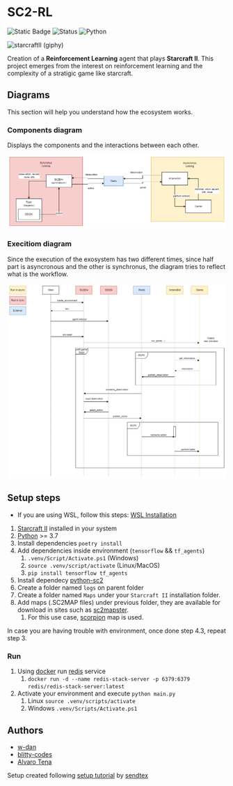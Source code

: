 # SC2-RL

![Static Badge](https://img.shields.io/badge/%5B%3E_%5D-Our%20website-green?style=for-the-badge&labelColor=green&link=https%3A%2F%2Fcoredumped.es)
![Status](https://img.shields.io/badge/status-active-green?)
![Python](https://img.shields.io/badge/python-3670A0?style=for-the-badge&logo=python&logoColor=ffdd54)

![starcraftII (giphy)](https://media0.giphy.com/media/v1.Y2lkPTc5MGI3NjExMmhmbHV1ejF6eWoxcTQyZXJpYTVtODg5OHp0NXg1NmhqdDFmb3UyMCZlcD12MV9pbnRlcm5hbF9naWZfYnlfaWQmY3Q9Zw/4ZkAeUWFF9ZGRXE7Ud/giphy.gif)

Creation of a **Reinforcement Learning** agent that plays **Starcraft II**. This project emerges from the interest on reinforcement learning and the complexity of a stratigic game like starcraft.

## Diagrams

This section will help you understand how the ecosystem works.

### Components diagram

Displays the components and the interactions between each other.

![Components diagram](./imgs/diagramas-components.png)

### Execitiom diagram

Since the execution of the exosystem has two different times, since half part is asyncronous and the other is synchronus, the diagram tries to reflect what is the workflow.

![Execution diagram](./imgs/diagramas-execution.png)

## Setup steps

- If you are using WSL, follow this steps: [WSL Installation](https://github.com/BurnySc2/python-sc2/blob/develop/README.md#wsl)

1. [Starcraft II](https://starcraft2.blizzard.com/en-us/) installed in your system
2. [Python](https://www.python.org/downloads/) >= 3.7
3. Install dependencies `poetry install`
4. Add dependencies inside environment (`tensorflow` && `tf_agents`)
    1. `.venv/Script/Activate.ps1` (Windows)
    2. `source .venv/script/activate` (Linux/MacOS)
    3. `pip install tensorflow tf_agents`
5. Install dependecy [python-sc2](https://github.com/BurnySc2/python-sc2)
6. Create a folder named `logs` on parent folder
7. Create a folder named `Maps` under your `Starcraft II` installation folder.
8. Add maps (.SC2MAP files) under previous folder, they are available for download in sites such as [sc2mapster](https://www.sc2mapster.com/maps).
    1. For this use case, [scorpion](https://www.sc2mapster.com/projects/desert-map-melee-1v1) map is used.

In case you are having trouble with environment, once done step 4.3, repeat step 3.

### Run

1. Using [docker](https://docs.docker.com/engine/install/ubuntu/) run [redis](https://redis.io/docs/install/install-stack/docker/) service
    1. `docker run -d --name redis-stack-server -p 6379:6379 redis/redis-stack-server:latest`
2. Activate your environment and execute `python main.py`
    1. Linux `source .venv/scripts/activate`
    2. Windows `.venv/Scripts/Activate.ps1`

## Authors

- [w-dan](https://github.com/w-dan/)
- [blitty-codes](https://github.com/blitty-codes/)
- [Alvaro Tena](https://github.com/AlvaroTena)

Setup created following [setup tutorial](https://pythonprogramming.net/intro-python-sc2-introduction-starcraft-2-ai/) by [sendtex](https://www.youtube.com/@sentdex)  
